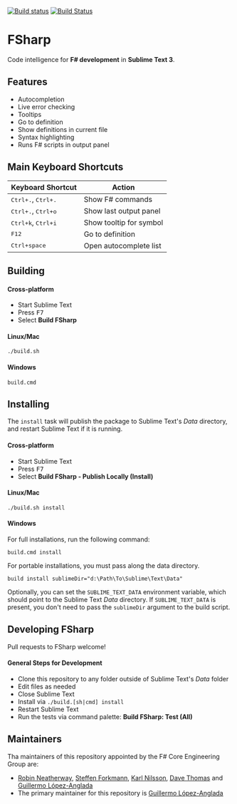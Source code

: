 [![Build status](https://ci.appveyor.com/api/projects/status/uuqaj61vyqwwxqe1/branch/master?svg=true)](https://ci.appveyor.com/project/guillermooo/sublime-fsharp-package/branch/master) [![Build Status](https://travis-ci.org/fsharp/sublime-fsharp-package.svg?branch=master)](https://travis-ci.org/fsharp/sublime-fsharp-package)

# FSharp

Code intelligence for **F# development** in **Sublime Text 3**.


## Features

- Autocompletion
- Live error checking
- Tooltips
- Go to definition
- Show definitions in current file
- Syntax highlighting
- Runs F# scripts in output panel


## Main Keyboard Shortcuts

Keyboard Shortcut   | Action
------------------ | ------------- |
<kbd>Ctrl+.</kbd>, <kbd>Ctrl+.</kbd> | Show F# commands
<kbd>Ctrl+.</kbd>, <kbd>Ctrl+o</kbd> | Show last output panel
<kbd>Ctrl+k</kbd>, <kbd>Ctrl+i</kbd> | Show tooltip for symbol
<kbd>F12</kbd> | Go to definition
<kbd>Ctrl+space</kbd> | Open autocomplete list


## Building


#### Cross-platform

- Start Sublime Text
- Press <kbd>F7</kbd>
- Select **Build FSharp**


#### Linux/Mac

```shell
./build.sh
```


#### Windows

```shell
build.cmd
```

## Installing


The `install` task
will publish the package
to Sublime Text's *Data* directory,
and restart Sublime Text if it is running.


#### Cross-platform

- Start Sublime Text
- Press <kbd>F7</kbd>
- Select **Build FSharp - Publish Locally (Install)**


#### Linux/Mac

```shell
./build.sh install
```


#### Windows

For full installations,
run the following command:

```shell
build.cmd install
```

For portable installations,
you must pass along
the data directory.

```shell
build install sublimeDir="d:\Path\To\Sublime\Text\Data"
```

Optionally, you can set
the `SUBLIME_TEXT_DATA` environment variable,
which should point to the Sublime Text *Data* directory.
If `SUBLIME_TEXT_DATA` is present,
you don't need to pass the `sublimeDir` argument
to the build script.


## Developing FSharp

Pull requests to FSharp welcome!


#### General Steps for Development

* Clone this repository to any folder outside of Sublime Text's *Data* folder
* Edit files as needed
* Close Sublime Text
* Install via `./build.[sh|cmd] install`
* Restart Sublime Text
* Run the tests via command palette: **Build FSharp: Test (All)**

Maintainers
-----------

Tha maintainers of this repository appointed by the F# Core Engineering Group are:

 - [Robin Neatherway](https://github.com/rneatherway), [Steffen Forkmann](http://github.com/forki), [Karl Nilsson](http://github.com/kjnilsson), [Dave Thomas](http://github.com/7sharp9) and [Guillermo López-Anglada](http://github.com/guillermooo)
 - The primary maintainer for this repository is [Guillermo López-Anglada](http://github.com/guillermooo)
